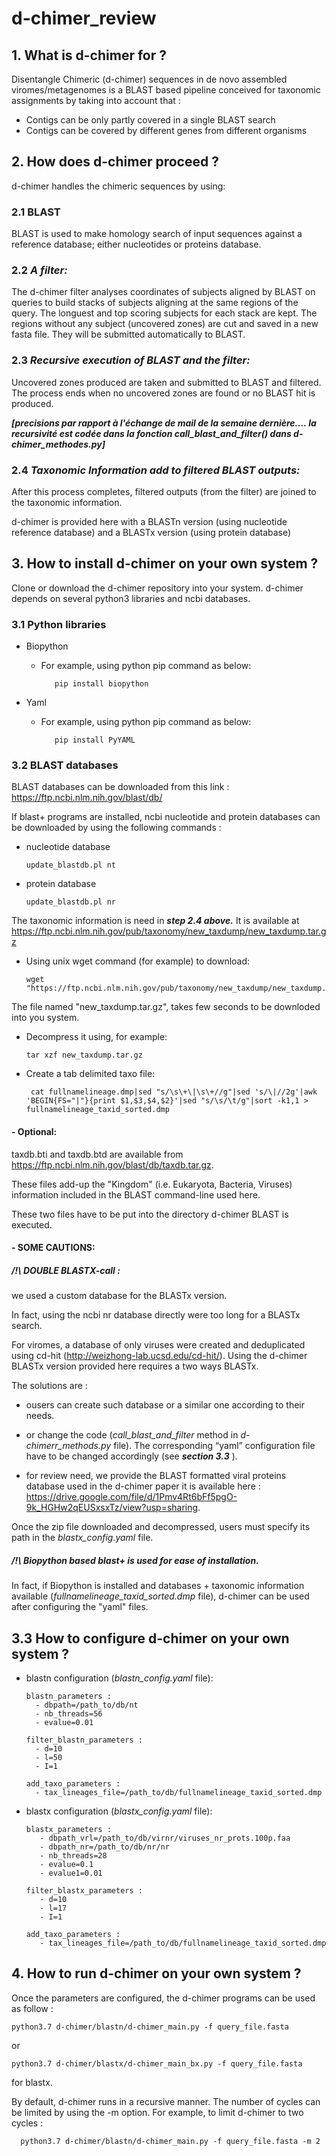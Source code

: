 # d-chimer_review
## 1. **What is d-chimer for ?**
Disentangle Chimeric (d-chimer) sequences in de novo assembled viromes/metagenomes is a BLAST based pipeline conceived for taxonomic assignments by taking into account that :
- Contigs can be only partly covered in a single BLAST search 
- Contigs can be covered by different genes from different organisms

## 2. **How does d-chimer proceed ?**
d-chimer handles the chimeric sequences by using:
### 2.1 BLAST 
BLAST is used to make homology search of input sequences against a reference database; either nucleotides or proteins database.
### 2.2 ***A filter:*** 
The d-chimer filter analyses coordinates of subjects aligned by BLAST on queries to build stacks of subjects aligning at the same regions of the query. The longuest and top scoring subjects for each stack are kept.
The regions without any subject (uncovered zones) are cut and saved in a new fasta file. They will be submitted automatically to BLAST.

### 2.3 ***Recursive execution of BLAST and the filter:***
Uncovered zones produced are taken and submitted to BLAST and filtered. The process ends when no uncovered zones are found or no BLAST hit is produced.

*****[precisions par rapport à l'échange de mail de la semaine dernière.... la recursivité est codée dans la fonction call_blast_and_filter() dans d-chimer_methodes.py]*****

### 2.4 ***Taxonomic Information add to filtered BLAST outputs:***
After this process completes, filtered outputs (from the filter) are joined to the taxonomic information.




d-chimer is provided here with a BLASTn version (using nucleotide reference database) and a BLASTx version (using protein database)

## 3. **How to install d-chimer on your own system ?**
Clone or download the d-chimer repository into your system. d-chimer depends on several python3 libraries and ncbi databases.
### 3.1 Python libraries
- Biopython

   - For example, using python pip command as below:
   

            pip install biopython


- Yaml

   - For example, using python pip command as below:


            pip install PyYAML



### 3.2 BLAST databases
BLAST databases can be downloaded from this link : https://ftp.ncbi.nlm.nih.gov/blast/db/

If blast+ programs are installed, ncbi nucleotide and protein databases can be downloaded by using the following commands :
- nucleotide database

      update_blastdb.pl nt
     
- protein database

      update_blastdb.pl nr

The taxonomic information is need in *****step 2.4 above.*****
It is available at https://ftp.ncbi.nlm.nih.gov/pub/taxonomy/new_taxdump/new_taxdump.tar.gz

- Using unix wget command (for example) to download:  

      wget "https://ftp.ncbi.nlm.nih.gov/pub/taxonomy/new_taxdump/new_taxdump.tar.gz"
      
 The file named "new_taxdump.tar.gz", takes few seconds to be downloded into you system.
    
 - Decompress it using, for example: 
    
       tar xzf new_taxdump.tar.gz
       
 - Create a tab delimited taxo file:
 
        cat fullnamelineage.dmp|sed "s/\s\+\|\s\+//g"|sed 's/\|//2g'|awk 'BEGIN{FS="|"}{print $1,$3,$4,$2}'|sed "s/\s/\t/g"|sort -k1,1 > fullnamelineage_taxid_sorted.dmp

#### - Optional:
taxdb.bti and taxdb.btd are available from https://ftp.ncbi.nlm.nih.gov/blast/db/taxdb.tar.gz.

These files add-up the "Kingdom" (i.e. Eukaryota, Bacteria, Viruses) information included in the BLAST command-line used here. 

These two files have to be put into the directory d-chimer BLAST is executed.


#### - SOME CAUTIONS:

##### /!\ DOUBLE BLASTX-call : 
we used a custom database for the BLASTx version. 

In fact, using the ncbi nr database directly were too long for a BLASTx search. 

For viromes, a database of only viruses were created and deduplicated using cd-hit (http://weizhong-lab.ucsd.edu/cd-hit/). 
Using the d-chimer BLASTx version provided here requires a two ways BLASTx. 

The solutions are :
- ousers can create such database or a similar one according to their needs.

- or change the code (*call_blast_and_filter* method in *d-chimerr_methods.py* file). The corresponding “yaml” configuration file have to be changed accordingly (see *****section 3.3***** ).

- for review need, we provide the BLAST formatted viral proteins database used in the d-chimer paper it is available here : https://drive.google.com/file/d/1Pmv4Rt6bFf5pgO-9k_HGHw2qEUSxsxTz/view?usp=sharing.

Once the zip file downloaded and decompressed, users must specify its path in the *blastx_config.yaml* file.  

##### /!\ Biopython based blast+ is used for ease of installation.
In fact, if Biopython is installed and databases + taxonomic information available (*fullnamelineage_taxid_sorted.dmp* file), d-chimer can be used after configuring the "yaml" files.

## 3.3 How to configure d-chimer on your own system ?
- blastn configuration (*blastn_config.yaml* file):

      blastn_parameters :
        - dbpath=/path_to/db/nt
        - nb_threads=56
        - evalue=0.01

      filter_blastn_parameters :
        - d=10
        - l=50
        - I=1

      add_taxo_parameters :
        - tax_lineages_file=/path_to/db/fullnamelineage_taxid_sorted.dmp


- blastx configuration (*blastx_config.yaml* file):

      blastx_parameters :
         - dbpath_vrl=/path_to/db/virnr/viruses_nr_prots.100p.faa
         - dbpath_nr=/path_to/db/nr/nr
         - nb_threads=28
         - evalue=0.1
         - evalue1=0.01

      filter_blastx_parameters :
         - d=10
         - l=17
         - I=1

      add_taxo_parameters :
         - tax_lineages_file=/path_to/db/fullnamelineage_taxid_sorted.dmp


## 4. **How to run d-chimer on your own system  ?**
 
Once the parameters are configured, the d-chimer programs can be used as follow :

    python3.7 d-chimer/blastn/d-chimer_main.py -f query_file.fasta

or

    python3.7 d-chimer/blastx/d-chimer_main_bx.py -f query_file.fasta 

for blastx.


By default, d-chimer runs in a recursive manner. The number of cycles can be limited by using the -m option. For example,  to limit d-chimer to two cycles :

      python3.7 d-chimer/blastn/d-chimer_main.py -f query_file.fasta -m 2
